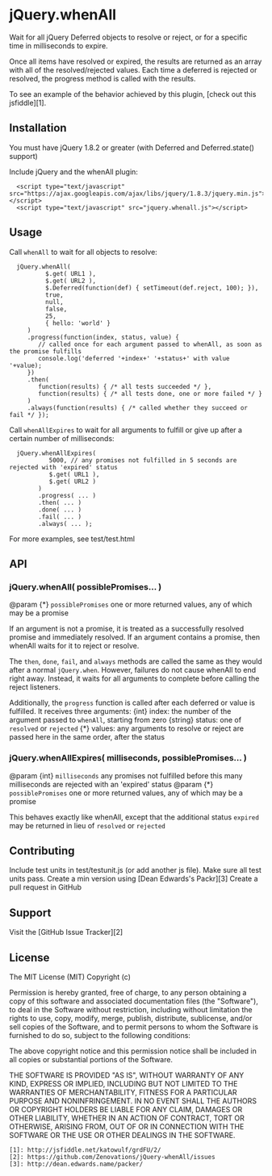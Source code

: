 
# jQuery.whenAll

Wait for all jQuery Deferred objects to resolve or reject, or for a specific time in milliseconds to expire.

Once all items have resolved or expired, the results are returned as an array with all of the resolved/rejected values. Each time a deferred is rejected or resolved, the progress method is called with the results.

To see an example of the behavior achieved by this plugin, [check out this jsfiddle][1].

## Installation

You must have jQuery 1.8.2 or greater (with Deferred and Deferred.state() support)

Include jQuery and the whenAll plugin:

      <script type="text/javascript" src="https://ajax.googleapis.com/ajax/libs/jquery/1.8.3/jquery.min.js"></script>
      <script type="text/javascript" src="jquery.whenall.js"></script>

## Usage

Call `whenAll` to wait for all objects to resolve:

      jQuery.whenAll(
              $.get( URL1 ),
              $.get( URL2 ),
              $.Deferred(function(def) { setTimeout(def.reject, 100); }),
              true,
              null,
              false,
              25,
              { hello: 'world' }
         )
         .progress(function(index, status, value) {
            // called once for each argument passed to whenAll, as soon as the promise fulfills
            console.log('deferred '+index+' '+status+' with value '+value);
         })
         .then(
            function(results) { /* all tests succeeded */ },
            function(results) { /* all tests done, one or more failed */ }
         )
         .always(function(results) { /* called whether they succeed or fail */ });

Call `whenAllExpires` to wait for all arguments to fulfill or give up after a certain number of milliseconds:

      jQuery.whenAllExpires(
               5000, // any promises not fulfilled in 5 seconds are rejected with 'expired' status
               $.get( URL1 ),
               $.get( URL2 )
            )
            .progress( ... )
            .then( ... )
            .done( ... )
            .fail( ... )
            .always( ... );

For more examples, see test/test.html

## API

### jQuery.whenAll( possiblePromises... )

@param {*} `possiblePromises` one or more returned values, any of which may be a promise

If an argument is not a promise, it is treated as a successfully resolved promise and immediately resolved.
If an argument contains a promise, then whenAll waits for it to reject or resolve.

The `then`, `done`, `fail`, and `always` methods are called the same as they would after a normal `jQuery.when`.
However, failures do not cause whenAll to end right away. Instead, it waits for all arguments to complete before
calling the reject listeners.

Additionally, the `progress` function is called after each deferred or value is fulfilled. It receives three arguments:
   {int} index: the number of the argument passed to `whenAll`, starting from zero
   {string} status: one of `resolved` or `rejected`
   {*} values: any arguments to resolve or reject are passed here in the same order, after the status


### jQuery.whenAllExpires( milliseconds, possiblePromises... )

@param {int} `milliseconds` any promises not fulfilled before this many milliseconds are rejected with an 'expired' status
@param {*} `possiblePromises` one or more returned values, any of which may be a promise

This behaves exactly like whenAll, except that the additional status `expired` may be returned in lieu of `resolved` or `rejected`

## Contributing

Include test units in test/testunit.js (or add another js file).
Make sure all test units pass.
Create a min version using [Dean Edwards's Packr][3]
Create a pull request in GitHub

## Support

Visit the [GitHub Issue Tracker][2]

## License

The MIT License (MIT)
Copyright (c) <year> <copyright holders>

Permission is hereby granted, free of charge, to any person obtaining a copy of this software and associated documentation files (the "Software"), to deal in the Software without restriction, including without limitation the rights to use, copy, modify, merge, publish, distribute, sublicense, and/or sell copies of the Software, and to permit persons to whom the Software is furnished to do so, subject to the following conditions:

The above copyright notice and this permission notice shall be included in all copies or substantial portions of the Software.

THE SOFTWARE IS PROVIDED "AS IS", WITHOUT WARRANTY OF ANY KIND, EXPRESS OR IMPLIED, INCLUDING BUT NOT LIMITED TO THE WARRANTIES OF MERCHANTABILITY, FITNESS FOR A PARTICULAR PURPOSE AND NONINFRINGEMENT. IN NO EVENT SHALL THE AUTHORS OR COPYRIGHT HOLDERS BE LIABLE FOR ANY CLAIM, DAMAGES OR OTHER LIABILITY, WHETHER IN AN ACTION OF CONTRACT, TORT OR OTHERWISE, ARISING FROM, OUT OF OR IN CONNECTION WITH THE SOFTWARE OR THE USE OR OTHER DEALINGS IN THE SOFTWARE.

    [1]: http://jsfiddle.net/katowulf/grdFU/2/
    [2]: https://github.com/Zenovations/jQuery-whenAll/issues
    [3]: http://dean.edwards.name/packer/